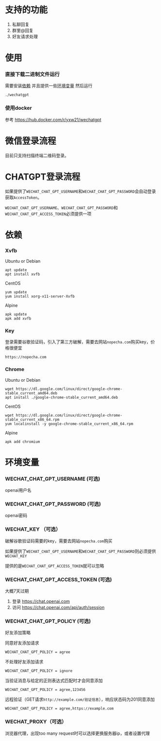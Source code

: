 # 支持的功能
1. 私聊回复
2. 群里@回复
3. 好友请求处理
# 使用
### 直接下载二进制文件运行
需要安装[依赖](https://github.com/yxw21/wechatgpt#%E4%BE%9D%E8%B5%96)
并且提供一些[环境变量](https://github.com/yxw21/wechatgpt#%E7%8E%AF%E5%A2%83%E5%8F%98%E9%87%8F)
然后运行
```
./wechatgpt
```

### 使用docker

参考 https://hub.docker.com/r/yxw21/wechatgpt

# 微信登录流程
目前只支持扫描终端二维码登录。

# CHATGPT登录流程
如果提供了`WECHAT_CHAT_GPT_USERNAME`和`WECHAT_CHAT_GPT_PASSWORD`会自动登录获取`AccessToken`。

`WECHAT_CHAT_GPT_USERNAME`、`WECHAT_CHAT_GPT_PASSWORD`和`WECHAT_CHAT_GPT_ACCESS_TOKEN`必须提供一项

# 依赖
### Xvfb

Ubuntu or Debian
```
apt update
apt install xvfb
```
CentOS
```
yum update
yum install xorg-x11-server-Xvfb
```
Alpine
```
apk update
apk add xvfb
```
### Key
登录需要谷歌验证码，引入了第三方破解，需要去网站`nopecha.com`购买key，价格很便宜

```
https://nopecha.com
```
### Chrome

Ubuntu or Debian
```
wget https://dl.google.com/linux/direct/google-chrome-stable_current_amd64.deb
apt install ./google-chrome-stable_current_amd64.deb
```
CentOS
```
wget https://dl.google.com/linux/direct/google-chrome-stable_current_x86_64.rpm
yum localinstall -y google-chrome-stable_current_x86_64.rpm
```
Alpine
```
apk add chromium
```


# 环境变量

### WECHAT_CHAT_GPT_USERNAME (可选)
openai用户名
### WECHAT_CHAT_GPT_PASSWORD (可选)
openai密码
### WECHAT_KEY （可选）
破解谷歌验证码需要的key，需要去网站`nopecha.com`购买

如果提供了`WECHAT_CHAT_GPT_USERNAME`和`WECHAT_CHAT_GPT_PASSWORD`则必须提供`WECHAT_KEY`

提供的是`WECHAT_CHAT_GPT_ACCESS_TOKEN`就可以忽略
### WECHAT_CHAT_GPT_ACCESS_TOKEN (可选)
大概7天过期
1. 登录 https://chat.openai.com
2. 访问 https://chat.openai.com/api/auth/session
### WECHAT_CHAT_GPT_POLICY (可选)
好友添加策略

同意好友添加请求
```
WECHAT_CHAT_GPT_POLICY = agree
```
不处理好友添加请求
```
WECHAT_CHAT_GPT_POLICY = ignore
```
当验证消息与给定的正则表达式匹配时才会同意添加
```
WECHAT_CHAT_GPT_POLICY = agree,123456
```
远程验证（GET请求`http://example.com/验证信息`），响应状态码为201同意添加
```
WECHAT_CHAT_GPT_POLICY = agree,https://example.com
```
### WECHAT_PROXY（可选）
浏览器代理，出现too many request时可以选择更换服务器ip，或者设置代理
